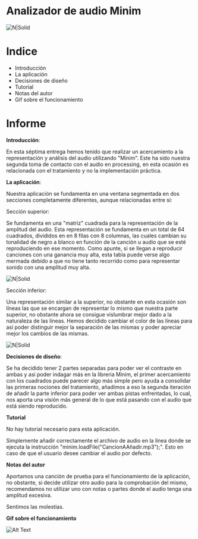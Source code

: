# Analizador de audio Minim

![N|Solid](https://i.gyazo.com/ea52fb34d7f117f78e343ff3146142c0.png)

# Indice

  - Introducción
  - La aplicación
  - Decisiones de diseño
  - Tutorial
  - Notas del autor
  - Gif sobre el funcionamiento

# Informe

**Introducción**:

En esta séptima entrega hemos tenido que realizar un acercamiento a la representación y análisis del audio utilizando "Minim". Este ha sido nuestra segunda toma de contacto con el audio en processing, en esta ocasión es relacionada con el tratamiento y no la implementación práctica.

**La aplicación**:

Nuestra aplicación se fundamenta en una ventana segmentada en dos secciones completamente diferentes, aunque relacionadas entre si:

Sección superior:

Se fundamenta en una "matriz" cuadrada para la representación de la amplitud del audio. Esta representación se fundamenta en un total de 64 cuadrados, divididos en en 8 filas con 8 columnas, las cuales cambian su tonalidad de negro a blanco en función de la canción u audio que se esté reproduciendo en ese momento. Como apunte, si se llegan a reproducir canciones con una ganancia muy alta, esta tabla puede verse algo mermada debido a que no tiene tanto recorrido como para representar sonido con una amplitud muy alta.
  
![N|Solid](https://i.gyazo.com/90ac84c64f57cd2c273c1f07c1f0268e.png)

Sección inferior:

Una representación similar a la superior, no obstante en esta ocasión son líneas las que se encargan de representar lo mismo que nuestra parte superior, no obstante ahora se consigue vislumbrar mejor dado a la naturaleza de las líneas. Hemos decidido cambiar el color de las líneas para así poder distinguir mejor la separación de las mismas y poder apreciar mejor los cambios de las mismas.

![N|Solid](https://i.gyazo.com/6acf9c35d7160e79198bec371c2d5ec6.png)

**Decisiones de diseño**:

Se ha decidido tener 2 partes separadas para poder ver el contraste en ambas y así poder indagar más en la libreria Minim, el primer acercamiento con los cuadrados puede parecer algo más simple pero ayuda a consolidar las primeras nociones del tratamiento, añadimos a eso la segunda iteración de añadir la parte inferior para poder ver ambas pistas enfrentadas, lo cual, nos aporta una visión más general de lo que está pasando con el audio que está siendo reproducido.

**Tutorial**

No hay tutorial necesario para esta aplicación.

Simplemente añadir correctamente el archivo de audio en la línea donde se ejecuta la instrucción "minim.loadFile("CancionAAñadir.mp3");". Esto en caso de que el usuario desee cambiar el audio por defecto.

  
**Notas del autor**

Aportamos una canción de prueba para el funcionamiento de la aplicación, no obstante, si decide utilizar otro audio para la comprobación del mismo, recomendamos no utilizar uno con notas o partes donde el audio tenga una amplitud excesiva.

Sentimos las molestias.

**Gif sobre el funcionamiento**


![Alt Text](https://i.gyazo.com/eab7cd55dacb6cf071872aa6cd9b595f.gif)

